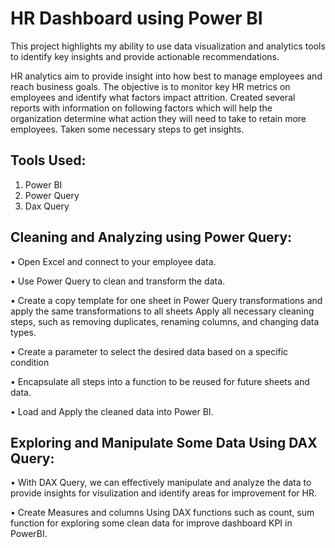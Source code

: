 
# HR Dashboard using Power BI

This project highlights my ability to use data visualization and analytics tools to identify key insights and provide actionable recommendations.

HR analytics aim to provide insight into how best to manage employees and reach business goals. The objective is to monitor key HR metrics on employees and identify what factors impact attrition. Created several reports with information on following factors which will help the organization determine what action they will need to take to retain more employees. Taken some necessary steps to get insights.



## Tools Used:

1) Power BI
2) Power Query
3) Dax Query



## Cleaning and Analyzing using Power Query:

• Open Excel and connect to your employee data.

• Use Power Query to clean and transform the data.

• Create a copy template for one sheet in Power Query transformations and apply the same transformations to all sheets
Apply all necessary cleaning steps, such as removing duplicates, renaming columns, and changing data types.

• Create a parameter to select the desired data based on a specific condition

• Encapsulate all steps into a function to be reused for future sheets and data.

• Load and Apply the cleaned data into Power BI.




## Exploring and Manipulate Some Data Using DAX Query:

• With DAX Query, we can effectively manipulate and analyze the data to provide insights for visulization and identify areas for improvement for HR.

• Create Measures and columns Using DAX functions such as count, sum function for exploring some clean data for improve dashboard KPI in PowerBI.


